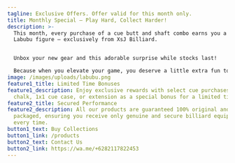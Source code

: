 ```yaml
---
tagline: Exclusive Offers. Offer valid for this month only.
title: Monthly Special — Play Hard, Collect Harder!
description: >-
  This month, every purchase of a cue butt and shaft combo earns you a limited
  Labubu figure — exclusively from XsJ Billiard.


  Unbox your new gear and this adorable surprise while stocks last!

  Because when you elevate your game, you deserve a little extra fun too.
image: /images/uploads/labubu.png
feature1_title: Limited Time Bonuses
feature1_description: Enjoy exclusive rewards with select cue purchases — get a
  chalk, 1x1 cue case, or extension as a special bonus for a limited time
feature2_title: Secured Performance
feature2_description: All our products are guaranteed 100% original and safely
  packaged, ensuring you receive only genuine and secure billiard equipment
  every time.
button1_text: Buy Collections
button1_link: /products
button2_text: Contact Us
button2_link: https://wa.me/+6282117822453
---
```

